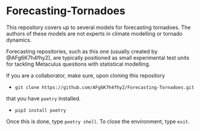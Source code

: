 # Forecasting-Tornadoes

This repository covers up to several models for forecasting tornadoes. The authors of these models are not experts in climate modelling or tornado dynamics.

Forecasting repositories, such as this one (usually created by @AFg6K7h4fhy2), are typically positioned as small experimental test units for tackling Metaculus questions with statistical modelling.

If you are a collaborator, make sure, upon cloning this repository

* `git clone https://github.com/AFg6K7h4fhy2/Forecasting-Tornadoes.git`

that you have `poetry` installed.

* `pip3 install poetry`

Once this is done, type `poetry shell`. To close the environment, type `exit`.
